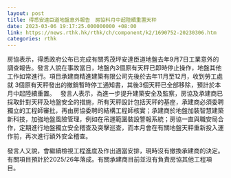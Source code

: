 ```yaml
---
layout: post
title: 得悉安達臣道地盤意外報告　房協料月中起陸續重置天秤
date: 2023-03-06 19:17:25.000000000 +08:00
link: https://news.rthk.hk/rthk/ch/component/k2/1690752-20230306.htm
categories: rthk
---
```


房協表示，得悉政府公布已完成有關秀茂坪安達臣道地盤去年9月7日工業意外的調查報告。發言人說在事故當日，地盤內3個原有天秤已即時停止操作，地盤其他工作如常進行。項目承建商精進建築有限公司先後於去年11月至12月，收到勞工處就 3個原有天秤發出的撤銷暫時停工通知書，其後3個天秤已全部移除，預計於本月中起陸續重置。
 
發言人表示，為進一步提升建築安全及監察，房協及承建商已採取針對天秤及地盤安全的措施，所有天秤設計包括天秤的基座，承建商必須委聘獨立的工程師審批，再由房協委聘的結構工程師核實；承建商於地盤加裝智慧建築新科技，加強地盤風險管理，例如在吊運範圍裝設警報系統；房協一直與職安局合作，定期進行地盤獨立安全稽查及突擊巡查，而本月會在有關地盤天秤重新投入運作前，再次進行額外安全稽查。

發言人又說，會繼續檢視工程進度及作出適當安排，現時沒有撤換承建商的決定。有關項目預計於2025/26年落成。有關承建商目前並沒有負責房協其他工程項目。
